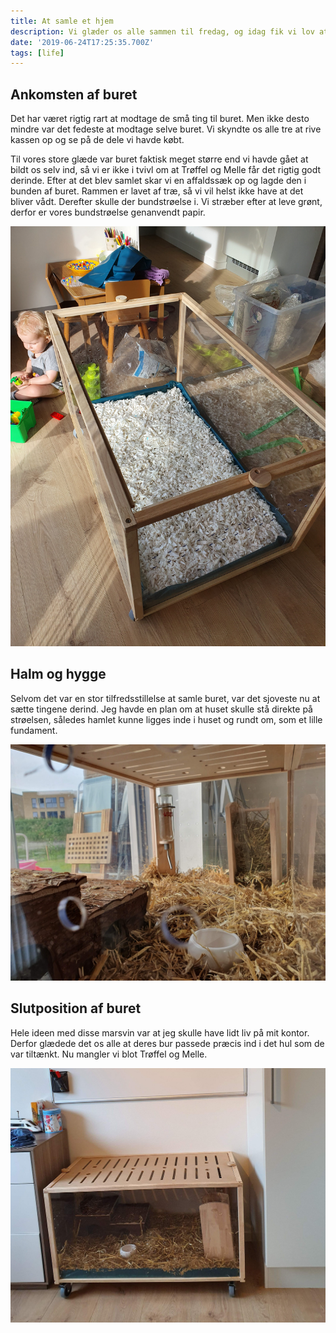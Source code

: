 ```yaml
---
title: At samle et hjem
description: Vi glæder os alle sammen til fredag, og idag fik vi lov at glæde os lidt mere
date: '2019-06-24T17:25:35.700Z'
tags: [life]
---
```


## Ankomsten af buret

Det har været rigtig rart at modtage de små ting til buret. Men ikke desto mindre var det fedeste at modtage selve buret.
Vi skyndte os alle tre at rive kassen op og se på de dele vi havde købt.

Til vores store glæde var buret faktisk meget større end vi havde gået at bildt os selv ind, så vi er ikke i tvivl om at Trøffel og Melle får det rigtig godt derinde.
Efter at det blev samlet skar vi en affaldssæk op og lagde den i bunden af buret. Rammen er lavet af træ, så vi vil helst ikke have at det bliver vådt.
Derefter skulle der bundstrøelse i. Vi stræber efter at leve grønt, derfor er vores bundstrøelse genanvendt papir.

![st1](./step1.jpg)

## Halm og hygge

Selvom det var en stor tilfredsstillelse at samle buret, var det sjoveste nu at sætte tingene derind. Jeg havde en plan om at huset skulle stå direkte på strøelsen, således hamlet kunne ligges inde i
huset og rundt om, som et lille fundament.

![st2](./step2.jpg)

## Slutposition af buret

Hele ideen med disse marsvin var at jeg skulle have lidt liv på mit kontor. Derfor glædede det os alle at deres bur passede præcis ind i det hul som de var tiltænkt.
Nu mangler vi blot Trøffel og Melle.

![st3](./step3.jpg)
